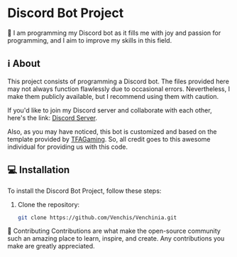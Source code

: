 # Discord Bot Project

🚀 I am programming my Discord bot as it fills me with joy and passion for programming, and I aim to improve my skills in this field.

## ℹ️ About

This project consists of programming a Discord bot. The files provided here may not always function flawlessly due to occasional errors. Nevertheless, I make them publicly available, but I recommend using them with caution.

If you'd like to join my Discord server and collaborate with each other, here's the link: [Discord Server](https://discord.gg/NfUPSMucMd).

Also, as you may have noticed, this bot is customized and based on the template provided by [TFAGaming](https://github.com/TFAGaming/DiscordJS-V14-Bot-Template). So, all credit goes to this awesome individual for providing us with this code.

## 💻 Installation

To install the Discord Bot Project, follow these steps:

1. Clone the repository:
   ```sh
   git clone https://github.com/Venchis/Venchinia.git

🤝 Contributing
Contributions are what make the open-source community such an amazing place to learn, inspire, and create. Any contributions you make are greatly appreciated.

